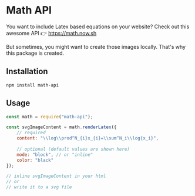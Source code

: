 # Math API

You want to include Latex based equations on your website? Check out this awesome API 👉 https://math.now.sh

But sometimes, you might want to create those images locally. That's why this package is created.

## Installation

`npm install math-api`

## Usage

```javascript
const math = require("math-api");

const svgImageContent = math.renderLatex({
	// required
	content: "\\log\\prod^N_{i}x_{i}=\\sum^N_i\\log{x_i}",
	
	// optional (default values are shown here)
	mode: "block", // or "inline"
	color: "black"
});

// inline svgImageContent in your html
// or
// write it to a svg file
```